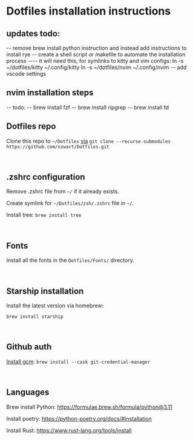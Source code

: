 # Dotfiles installation instructions

## updates todo:

-- remove brew install python instruction and instead add instructions to install rye
-- create a shell script or makefile to automate the installation process
---- it will need this, for symlinks to kitty and vim configs: ln -s ~/dotfiles/kitty ~/.config/kitty
ln -s ~/dotfiles/nvim ~/.config/nvim
-- add vscode settings

## nvim installation steps
-- todo:
-- brew install fzf
-- brew install ripgrep
-- brew install fd 

## Dotfiles repo

Clone this repo to `~/Dotfiles` [via](<[url](https://git-scm.com/book/en/v2/Git-Tools-Submodules)>)
`git clone --recurse-submodules https://github.com/nzwart/Dotfiles.git`

&ensp;

## .zshrc configuration

Remove .zshrc file from `~/` if it already exists.

Create symlink for `~/Dotfiles/zsh/.zshrc` file in `~/`.

Install tree: `brew install tree`

&ensp;

## Fonts

Install all the fonts in the `Dotfiles/Fonts/` directory.

&ensp;

## Starship installation

Install the latest version via homebrew:

`brew install starship`

&ensp;

## Github auth

[Install gcm](https://github.com/git-ecosystem/git-credential-manager/blob/release/docs/install.md):
`brew install --cask git-credential-manager`

&ensp;

## Languages

Brew install Python: https://formulae.brew.sh/formula/python@3.11

Install poetry: https://python-poetry.org/docs/#installation

Install Rust: https://www.rust-lang.org/tools/install
